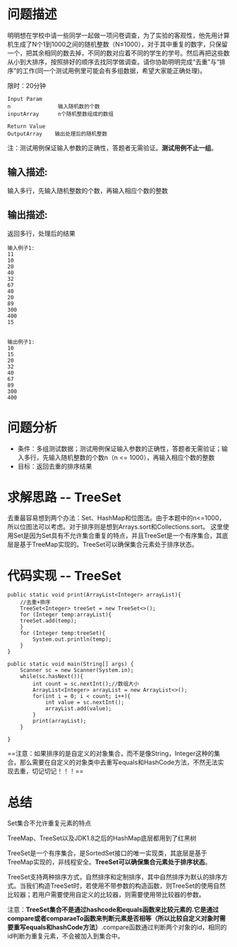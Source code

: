 # 问题描述
明明想在学校中请一些同学一起做一项问卷调查，为了实验的客观性，他先用计算机生成了N个1到1000之间的随机整数（N≤1000），对于其中重复的数字，只保留一个，把其余相同的数去掉，不同的数对应着不同的学生的学号。然后再把这些数从小到大排序，按照排好的顺序去找同学做调查。请你协助明明完成“去重”与“排序”的工作(同一个测试用例里可能会有多组数据，希望大家能正确处理)。

限时：20分钟

```
Input Param
n               输入随机数的个数
inputArray      n个随机整数组成的数组

Return Value
OutputArray    输出处理后的随机整数
```

注：测试用例保证输入参数的正确性，答题者无需验证。**测试用例不止一组**。

## 输入描述:
输入多行，先输入随机整数的个数，再输入相应个数的整数

## 输出描述:
返回多行，处理后的结果


```
输入例子1:
11
10
20
40
32
67
40
20
89
300
400
15


输出例子1:
10
15
20
32
40
67
89
300
400
```
# 问题分析
- 条件：多组测试数据；测试用例保证输入参数的正确性，答题者无需验证；输入多行，先输入随机整数的个数n（n <= 1000），再输入相应个数的整数
- 目标：返回去重的排序结果

# 求解思路 -- TreeSet
去重最容易想到两个办法：Set、HashMap和位图法。由于本题中的n<=1000，所以位图法可以考虑。对于排序则是想到Arrays.sort和Collections.sort。
这里使用Set是因为Set具有不允许集合重复的特点，并且TreeSet是一个有序集合，其底层是基于TreeMap实现的。TreeSet可以确保集合元素处于排序状态。
# 代码实现 -- TreeSet

```
public static void print(ArrayList<Integer> arrayList){
    //去重+排序
    TreeSet<Integer> treeSet = new TreeSet<>();
    for (Integer temp:arrayList){
    treeSet.add(temp);
    }
    for (Integer temp:treeSet){
        System.out.println(temp);
    }
}

public static void main(String[] args) {
    Scanner sc = new Scanner(System.in);
    while(sc.hasNext()){
        int count = sc.nextInt();//数组大小
        ArrayList<Integer> arrayList = new ArrayList<>();
        for(int i = 0; i < count; i++){
            int value = sc.nextInt();
            arrayList.add(value);
        }
        print(arrayList);
    }

}
```
==注意：如果排序的是自定义的对象集合，而不是像String，Integer这种的集合，那么需要在自定义的对象类中去重写equals和HashCode方法，不然无法实现去重，切记切记！！！==

# 总结

Set集合不允许重复元素的特点

TreeMap、TreeSet以及JDK1.8之后的HashMap底层都用到了红黑树

TreeSet是一个有序集合，是SortedSet接口的唯一实现类，其底层是基于TreeMap实现的，非线程安全。**TreeSet可以确保集合元素处于排序状态**。

TreeSet支持两种排序方式，自然排序和定制排序，其中自然排序为默认的排序方式。当我们构造TreeSet时，若使用不带参数的构造函数，则TreeSet的使用自然比较器；若用户需要使用自定义的比较器，则需要使用带比较器的参数。

注意：**TreeSet集合不是通过hashcode和equals函数来比较元素的.它是通过compare或者comparaeTo函数来判断元素是否相等（所以比较自定义对象时需要重写equals和hashCode方法）**.compare函数通过判断两个对象的id，相同的id判断为重复元素，不会被加入到集合中。